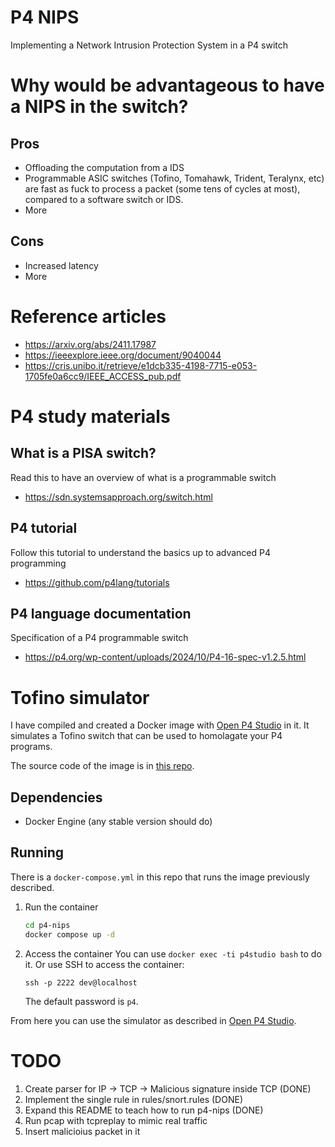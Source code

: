 # P4 NIPS
Implementing a Network Intrusion Protection System in a P4 switch


# Why would be advantageous to have a NIPS in the switch?

## Pros
- Offloading the computation from a IDS
- Programmable ASIC switches (Tofino, Tomahawk, Trident, Teralynx, etc) are
fast as fuck to process a packet (some tens of cycles at most), compared to
a software switch or IDS.
- More

## Cons
- Increased latency
- More

# Reference articles

- https://arxiv.org/abs/2411.17987
- https://ieeexplore.ieee.org/document/9040044
- https://cris.unibo.it/retrieve/e1dcb335-4198-7715-e053-1705fe0a6cc9/IEEE_ACCESS_pub.pdf


# P4 study materials

## What is a PISA switch?
Read this to have an overview of what is a programmable switch
- https://sdn.systemsapproach.org/switch.html

## P4 tutorial

Follow this tutorial to understand the basics up to advanced P4 programming
- https://github.com/p4lang/tutorials

## P4 language documentation

Specification of a P4 programmable switch
- https://p4.org/wp-content/uploads/2024/10/P4-16-spec-v1.2.5.html


# Tofino simulator

I have compiled and created a Docker image with
[Open P4 Studio](https://github.com/p4lang/open-p4studio) in it.
It simulates a Tofino switch that can be used to homolagate your P4 programs.

The source code of the image is in 
[this repo](https://github.com/vudala/docker-open-p4studio).


## Dependencies

- Docker Engine (any stable version should do)

## Running 

There is a `docker-compose.yml` in this repo that runs the image previously
described.

1. Run the container
    ```bash
    cd p4-nips
    docker compose up -d
    ```

2. Access the container
    You can use `docker exec -ti p4studio bash` to do it.
    Or use SSH to access the container:
    ```
    ssh -p 2222 dev@localhost
    ```
    The default password is `p4`.

From here you can use the simulator as described in
[Open P4 Studio](https://github.com/p4lang/open-p4studio).


# TODO
1. Create parser for IP -> TCP -> Malicious signature inside TCP (DONE)
2. Implement the single rule in rules/snort.rules (DONE)
3. Expand this README to teach how to run p4-nips (DONE)
4. Run pcap with tcpreplay to mimic real traffic
5. Insert malicioius packet in it
